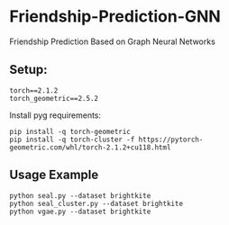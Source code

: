 # Friendship-Prediction-GNN
Friendship Prediction Based on Graph Neural Networks

## Setup:

```
torch==2.1.2
torch_geometric==2.5.2
```
Install pyg requirements:

```
pip install -q torch-geometric
pip install -q torch-cluster -f https://pytorch-geometric.com/whl/torch-2.1.2+cu118.html
```

## Usage Example

```
python seal.py --dataset brightkite
python seal_cluster.py --dataset brightkite
python vgae.py --dataset brightkite
```
